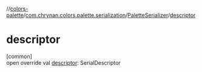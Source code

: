 //[colors-palette](../../../index.md)/[com.chrynan.colors.palette.serialization](../index.md)/[PaletteSerializer](index.md)/[descriptor](descriptor.md)

# descriptor

[common]\
open override val [descriptor](descriptor.md): SerialDescriptor
